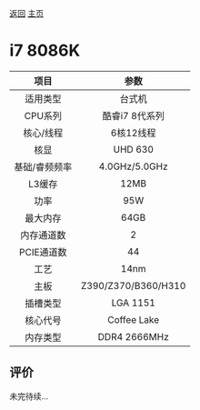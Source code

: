 [返回](../../../)  [主页](../../../../../)
# i7 8086K


| 项目 | 参数 |
| :------: | :------: |
|适用类型 | 台式机|
|CPU系列| 酷睿i7 8代系列 |
|核心/线程| 6核12线程|
|核显| UHD 630  |
|基础/睿频频率 |4.0GHz/5.0GHz|
| L3缓存| 12MB|
|功率| 95W |
|最大内存| 64GB |
|内存通道数| 2 |
|PCIE通道数| 44 |
|工艺|14nm |
|主板| Z390/Z370/B360/H310  |
|插槽类型| LGA 1151 |
|核心代号|  Coffee Lake  |
|内存类型| DDR4 2666MHz |

## 评价

 未完待续...